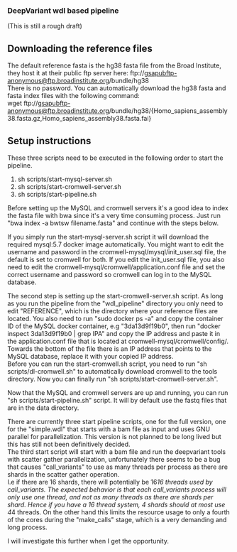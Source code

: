 ### DeepVariant wdl based pipeline  
(This is still a rough draft)

## Downloading the reference files  
The default reference fasta is the hg38 fasta file from the Broad Institute, they host it at their public ftp server here: ftp://gsapubftp-anonymous@ftp.broadinstitute.org/bundle/hg38  
There is no password. You can automatically download the hg38 fasta and fasta index files with the following command:  
wget ftp://gsapubftp-anonymous@ftp.broadinstitute.org/bundle/hg38/{Homo_sapiens_assembly38.fasta.gz,Homo_sapiens_assembly38.fasta.fai}


## Setup instructions
These three scripts need to be executed in the following order to start the pipeline.  
1. sh scripts/start-mysql-server.sh  
2. sh scripts/start-cromwell-server.sh  
3. sh scripts/start-pipeline.sh  

Before setting up the MySQL and cromwell servers it's a good idea to index the fasta file with bwa since it's a very time consuming process. Just run "bwa index -a bwtsw filename.fasta" and continue with the steps below.

If you simply run the start-mysql-server.sh script it will download the required mysql:5.7 docker image automatically. You might want to edit the username and password in the cromwell-mysql/mysql/init_user.sql file, the default is set to cromwell for both. If you edit the init_user.sql file, you also need to edit the cromwell-mysql/cromwell/application.conf file and set the correct username and password so cromwell can log in to the MySQL database.  

The second step is setting up the start-cromwell-server.sh script. As long as you run the pipeline from the "wdl_pipeline" directory you only need to edit "REFERENCE", which is the directory where your reference files are located. You also need to run "sudo docker ps -a" and copy the container ID of the MySQL docker container, e.g "3da13d9f19b0", then run "docker inspect 3da13d9f19b0 | grep IPA" and copy the IP address and paste it in the application.conf file that is located at cromwell-mysql/cromwell/config/. Towards the bottom of the file there is an IP address that points to the MySQL database, replace it with your copied IP address.  
Before you can run the start-cromwell.sh script, you need to run "sh scripts/dl-cromwell.sh" to automatically download cromwell to the tools directory. Now you can finally run "sh scripts/start-cromwell-server.sh".

Now that the MySQL and cromwell servers are up and running, you can run "sh scripts/start-pipeline.sh" script. It will by default use the fastq files that are in the data directory.

There are currently three start pipeline scripts, one for the full version, one for the "simple.wdl" that starts with a bam file as input and uses GNU parallel for parallelization. This version is not planned to be long lived but this has still not been definitively decided.  
The third start script will start with a bam file and run the deepvariant tools with scatter gather parallelization, unfortunately there seems to be a bug that causes "call_variants" to use as many threads per process as there are shards in the scatter gather operation.  
I.e if there are 16 shards, there will potentially be 16*16 threads used by call_variants. The expected behavior is that each call_variants process will only use one thread, and not as many threads as there are shards _per shard_. Hence if you have a 16 thread system, 4 shards should at most use 4*4 threads. On the other hand this limits the resource usage to only a fourth of the cores during the "make_calls" stage, which is a very demanding and long process. 

I will investigate this further when I get the opportunity.
